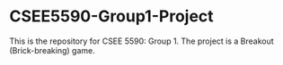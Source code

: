 # CSEE5590-Group1-Project
This is the repository for CSEE 5590: Group 1. The project is a Breakout (Brick-breaking) game.
